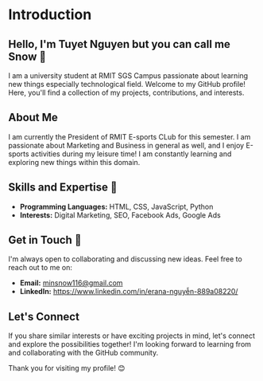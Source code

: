 # Introduction

## Hello, I'm Tuyet Nguyen but you can call me Snow 👋

I am a university student at RMIT SGS Campus passionate about learning new things especially technological field. Welcome to my GitHub profile! Here, you'll find a collection of my projects, contributions, and interests.

## About Me

I am currently the President of RMIT E-sports CLub for this semester. I am passionate about Marketing and Business in general as well, and I enjoy E-sports activities during my leisure time! I am constantly learning and exploring new things within this domain.

## Skills and Expertise 🤖

- **Programming Languages:** HTML, CSS, JavaScript, Python
- **Interests:** Digital Marketing, SEO, Facebook Ads, Google Ads

## Get in Touch 💬

I'm always open to collaborating and discussing new ideas. Feel free to reach out to me on:

- **Email:** minsnow116@gmail.com
- **LinkedIn:** https://www.linkedin.com/in/erana-nguyễn-889a08220/

## Let's Connect 

If you share similar interests or have exciting projects in mind, let's connect and explore the possibilities together! I'm looking forward to learning from and collaborating with the GitHub community.

Thank you for visiting my profile! 😊
